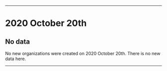 
***

# 2020 October 20th

## No data

No new organizations were created on 2020 October 20th. There is no new data here.

***
